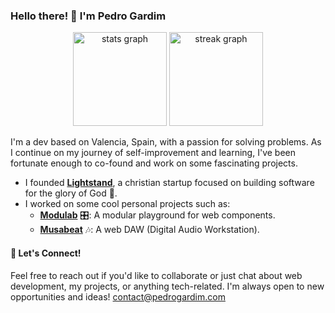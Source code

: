 ### Hello there! 👋 I'm Pedro Gardim

<div align="center">
  <img src="https://github-readme-stats.vercel.app/api?username=pedrogardim&hide_title=false&hide_rank=false&show_icons=true&include_all_commits=true&count_private=true&disable_animations=false&theme=tokyonight&locale=en&hide_border=false" height="150" alt="stats graph"  />
  <img src="https://streak-stats.demolab.com?user=pedrogardim&locale=en&mode=daily&theme=tokyonight&hide_border=false&border_radius=5" height="150" alt="streak graph"  />
  <!-- <img src="https://github-readme-stats.vercel.app/api/top-langs?username=pedrogardim&locale=en&hide_title=false&layout=compact&card_width=320&langs_count=5&theme=tokyonight&hide_border=false" height="150" alt="languages graph"  /> -->
</div>

I'm a dev based on Valencia, Spain, with a passion for solving problems. As I continue on my journey of self-improvement and learning, I've been fortunate enough to co-found and work on some fascinating projects.

- I founded **[Lightstand](https://lightstand.io/)**, a christian startup focused on building software for the glory of God 🙌.
- I worked on some cool personal projects such as:
  - **[Modulab](https://github.com/pedrogardim/modulab)** 🎛️: A modular playground for web components.
  - **[Musabeat](https://github.com/pedrogardim/musabeat)** 🎶: A web DAW (Digital Audio Workstation).
<!--
- and created some projects as:
  **[GameboyJS](https://github.com/pedrogardim/modulab)** : A iteractive gameboy .
  -->

#### 🤝 Let's Connect!
Feel free to reach out if you'd like to collaborate or just chat about web development, my projects, or anything tech-related. I'm always open to new opportunities and ideas!
contact@pedrogardim.com

<!--
**pedrogardim/pedrogardim** is a ✨ _special_ ✨ repository because its `README.md` (this file) appears on your GitHub profile.

Here are some ideas to get you started:

- 🔭 I’m currently working on ...
- 🌱 I’m currently learning ...
- 👯 I’m looking to collaborate on ...
- 🤔 I’m looking for help with ...
- 💬 Ask me about ...
- 📫 How to reach me: ...
- 😄 Pronouns: ...
- ⚡ Fun fact: ...
-->
